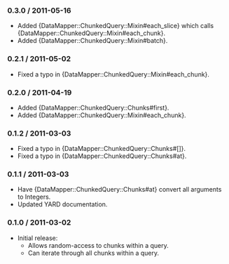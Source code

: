 ### 0.3.0 / 2011-05-16

* Added {DataMapper::ChunkedQuery::Mixin#each_slice} which calls
  {DataMapper::ChunkedQuery::Mixin#each_chunk}.
* Added {DataMapper::ChunkedQuery::Mixin#batch}.

### 0.2.1 / 2011-05-02

* Fixed a typo in {DataMapper::ChunkedQuery::Mixin#each_chunk}.

### 0.2.0 / 2011-04-19

* Added {DataMapper::ChunkedQuery::Chunks#first}.
* Added {DataMapper::ChunkedQuery::Mixin#each_chunk}.

### 0.1.2 / 2011-03-03

* Fixed a typo in {DataMapper::ChunkedQuery::Chunks#[]}.
* Fixed a typo in {DataMapper::ChunkedQuery::Chunks#at}.

### 0.1.1 / 2011-03-03

* Have {DataMapper::ChunkedQuery::Chunks#at} convert all arguments to Integers.
* Updated YARD documentation.

### 0.1.0 / 2011-03-02

* Initial release:
  * Allows random-access to chunks within a query.
  * Can iterate through all chunks within a query.

